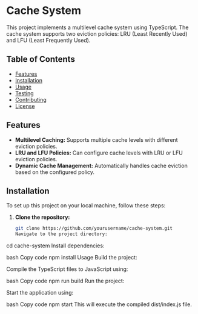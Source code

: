 # Cache System

This project implements a multilevel cache system using TypeScript. The cache system supports two eviction policies: LRU (Least Recently Used) and LFU (Least Frequently Used).

## Table of Contents

- [Features](#features)
- [Installation](#installation)
- [Usage](#usage)
- [Testing](#testing)
- [Contributing](#contributing)
- [License](#license)

## Features

- **Multilevel Caching:** Supports multiple cache levels with different eviction policies.
- **LRU and LFU Policies:** Can configure cache levels with LRU or LFU eviction policies.
- **Dynamic Cache Management:** Automatically handles cache eviction based on the configured policy.

## Installation

To set up this project on your local machine, follow these steps:

1. **Clone the repository:**

   ```bash
   git clone https://github.com/yourusername/cache-system.git
   Navigate to the project directory:
   ```

cd cache-system
Install dependencies:

bash
Copy code
npm install
Usage
Build the project:

Compile the TypeScript files to JavaScript using:

bash
Copy code
npm run build
Run the project:

Start the application using:

bash
Copy code
npm start
This will execute the compiled dist/index.js file.
